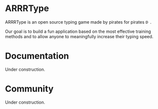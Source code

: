 # ARRRType

ARRRType is an open source typing game made by pirates for pirates <img src="https://github.com/omegarhovega/ARRRType/blob/main/public/parrot_p.png?raw=true" alt="parrot" width="15"/>. 

Our goal is to build a fun application based on the most effective training methods and to allow anyone to meaningfully increase their typing speed.

# Documentation

Under construction.

# Community

Under construction.
